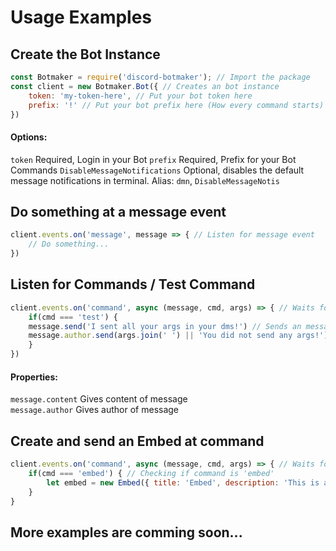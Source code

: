 # Usage Examples

## Create the Bot Instance

```js
const Botmaker = require('discord-botmaker'); // Import the package
const client = new Botmaker.Bot({ // Creates an bot instance
    token: 'my-token-here', // Put your bot token here
    prefix: '!' // Put your bot prefix here (How every command starts)
})
```
#### Options:
`token` Required, Login in your Bot
`prefix` Required, Prefix for your Bot Commands
`DisableMessageNotifications` Optional, disables the default message notifications in terminal. Alias: `dmn`, `DisableMessageNotis`

## Do something at a message event

```js
client.events.on('message', message => { // Listen for message event
    // Do something...
})
```

## Listen for Commands / Test Command

```js
client.events.on('command', async (message, cmd, args) => { // Waits for Command (Message starts with prefix)
    if(cmd === 'test') {
    message.send('I sent all your args in your dms!') // Sends an message to channel
    message.author.send(args.join(' ') || 'You did not send any args!') // Sends args to dms
    }
})
```

#### Properties:
`message.content` Gives content of message\
`message.author` Gives author of message


## Create and send an Embed at command

```js
client.events.on('command', async (message, cmd, args) => { // Waits for Command
    if(cmd === 'embed') { // Checking if command is 'embed'
        let embed = new Embed({ title: 'Embed', description: 'This is an Embed!', color: 'RED' }) // Creates an Embed with properties
    }
}
```
## More examples are comming soon...